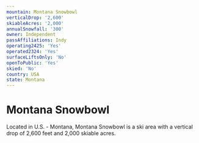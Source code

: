 ```yaml
---
mountain: Montana Snowbowl
verticalDrop: '2,600'
skiableAcres: '2,000'
annualSnowfall: '300'
owner: Independent
passAffiliations: Indy
operating2425: 'Yes'
operated2324: 'Yes'
surfaceLiftsOnly: 'No'
openToPublic: 'Yes'
skied: 'No'
country: USA
state: Montana
---
```


# Montana Snowbowl

Located in U.S. - Montana, Montana Snowbowl is a ski area with a vertical drop of 2,600 feet and 2,000 skiable acres.
